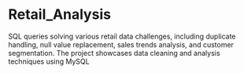 # Retail_Analysis
SQL queries solving various retail data challenges, including duplicate handling, null value replacement, sales trends analysis, and customer segmentation. The project showcases data cleaning and analysis techniques using MySQL
